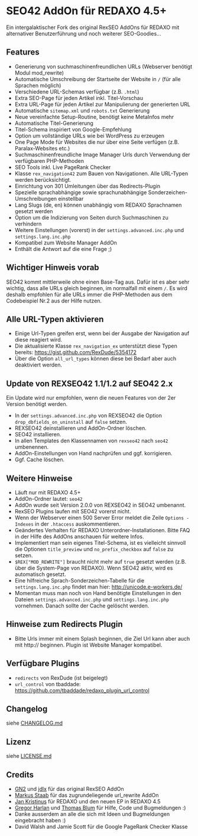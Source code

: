 SEO42 AddOn für REDAXO 4.5+
==============================

Ein intergalaktischer Fork des original RexSEO AddOns für REDAXO mit alternativer Benutzerführung und noch weiterer SEO-Goodies...

Features
--------

* Generierung von suchmaschinenfreundlichen URLs (Webserver benötigt Modul mod_rewrite)
* Automatische Umschreibung der Startseite der Website in `/` (für alle Sprachen möglich)
* Verschiedene URL-Schemas verfügbar (z.B. `.html`)
* Extra SEO-Page für jeden Artikel inkl. Titel-Vorschau
* Extra URL-Page für jeden Artikel zur Manipulierung der generierten URL
* Automatische `sitemap.xml` und `robots.txt` Generierung
* Neue vereinfachte Setup-Routine, benötigt keine MetaInfos mehr
* Automatische Titel-Generierung
* Titel-Schema inspiriert von Google-Empfehlung
* Option um vollständige URLs wie bei WordPress zu erzeugen
* One Page Mode für Websites die nur über eine Seite verfügen (z.B. Paralax-Websites etc.)
* Suchmaschinenfreundliche Image Manager Urls durch Verwendung der verfügbaren PHP-Methoden
* SEO Tools inkl. Live PageRank Checker
* Klasse `rex_navigation42` zum Bauen von Navigationen. Alle URL-Typen werden berücksichtigt.
* Einrichtung von 301 Umleitungen über das Redirects-Plugin
* Spezielle sprachabhängige sowie sprachunabhängige Sonderzeichen-Umschreibungen einstellbar
* Lang Slugs (de, en) können unabhängig vom REDAXO Sprachnamen gesetzt werden
* Option um die Indizierung von Seiten durch Suchmaschinen zu verhindern
* Weitere Einstellungen (vorerst) in der `settings.advanced.inc.php` und `settings.lang.inc.php`
* Kompatibel zum Website Manager AddOn
* Enthält die Antwort auf die eine Frage ;)

Wichtiger Hinweis vorab
-----------------------

SEO42 kommt mittlerweile ohne einen Base-Tag aus. Dafür ist es aber sehr wichtig, dass alle URLs gleich beginnen, im normalfall mit einem `/`.
Es wird deshalb empfohlen für alle URLs immer die PHP-Methoden aus dem Codebeispiel Nr.2 aus der Hilfe nutzen.

Alle URL-Typen aktivieren
-------------------------

* Einige Url-Typen greifen erst, wenn bei der Ausgabe der Navigation auf diese reagiert wird.
* Die aktualisierte Klasse `rex_navigation_ex` unterstützt diese Typen bereits: https://gist.github.com/RexDude/5354172
* Über die Option `all_url_types` können diese bei Bedarf aber auch deaktiviert werden.

Update von REXSEO42 1.1/1.2 auf SEO42 2.x
-----------------------------------------

Ein Update wird nur empfohlen, wenn die neuen Features von der 2er Version benötigt werden.

* In der `settings.advanced.inc.php` von REXSEO42 die Option `drop_dbfields_on_uninstall` auf `false` setzen.
* REXSEO42 deinstallieren und AddOn-Ordner löschen.
* SEO42 installieren.
* In allen Templates den Klassennamen von `rexseo42` nach `seo42` umbenennen.
* AddOn-Einstellungen von Hand nachprüfen und ggf. korrigieren.
* Ggf. Cache löschen.

Weitere Hinweise
----------------

* Läuft nur mit REDAXO 4.5+
* AddOn-Ordner lautet: `seo42`
* AddOn wurde seit Version 2.0.0 von REXSEO42 in SEO42 umbenannt.
* RexSEO Plugins laufen mit SEO42 vorerst nicht.
* Wenn der Webserver einen 500 Server Error meldet die Zeile `Options -Indexes` in der `.htaccess` auskommentieren.
* Geändertes Verhalten für REDAXO Unterordner-Installationen. Bitte FAQ in der Hilfe des AddOns anschauen für weitere Infos.
* Implementiert man sein eigenes Titel-Schema, ist es vielleicht sinnvoll die Optionen `title_preview` und `no_prefix_checkbox` auf `false` zu setzen.
* `$REX["MOD_REWRITE"]` braucht nicht mehr auf `true` gesetzt werden (z.B. über die System-Page von REDAXO). Wenn SEO42 aktiv, wird es automatisch gesetzt.
* Eine hilfreiche Sprach-Sonderzeichen-Tabelle für die `settings.lang.inc.php` findet man hier: http://unicode.e-workers.de/
* Momentan muss man noch von Hand benötigte Einstellungen in den Dateien `settings.advanced.inc.php` und `settings.lang.inc.php` vornehmen. Danach sollte der Cache gelöscht werden.

Hinweise zum Redirects Plugin
-----------------------------

* Bitte Urls immer mit einem Splash beginnen, die Ziel Url kann aber auch mit http:// beginnen. Plugin ist Website Manager kompatibel.

Verfügbare Plugins
------------------

* `redirects` von RexDude (ist beigelegt)
* `url_control` von tbaddade: https://github.com/tbaddade/redaxo_plugin_url_control

Changelog
---------

siehe [CHANGELOG.md](CHANGELOG.md)

Lizenz
------

siehe [LICENSE.md](LICENSE.md)

Credits
-------

* [GN2](https://github.com/gn2netwerk) und [jdlx](https://github.com/jdlx) für das original RexSEO AddOn
* [Markus Staab](https://github.com/staabm) für das zugrundeliegende url_rewrite AddOn
* [Jan Kristinus](http://github.com/dergel) für REDAXO und den neuen EP in REDAXO 4.5
* [Gregor Harlan](https://github.com/gharlan) und [Thomas Blum](https://github.com/tbaddade) für Hilfe, Code und Bugmeldungen :)
* Danke ausserdem an alle die sich mit Ideen und Bugmeldungen eingebracht haben :)
* David Walsh and Jamie Scott für die Google PageRank Checker Klasse

